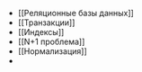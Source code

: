 - [[Реляционные базы данных]]
- [[Транзакции]]
- [[Индексы]]
- [[N+1 проблема]]
- [[Нормализация]]
- 